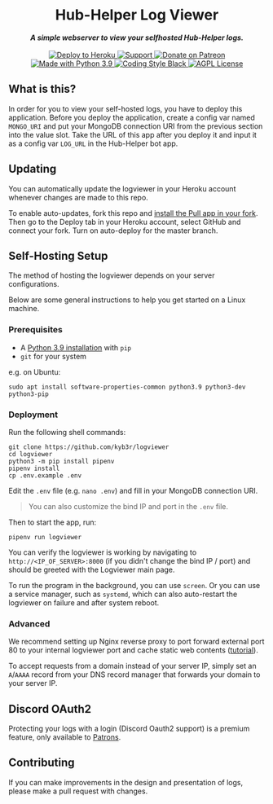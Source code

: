 <div align="center">
    <h1>Hub-Helper Log Viewer</h1>
    <strong><i>A simple webserver to view your selfhosted Hub-Helper logs.</i></strong>
    <br />
    <br />
    <a href="https://heroku.com/deploy?template=https://github.com/kyb3r/logviewer">
      <img src="https://img.shields.io/badge/deploy_to-heroku-997FBC.svg?style=for-the-badge" alt="Deploy to Heroku"/>
    </a>
    <a href="https://discord.gg/etJNHCQ">
      <img src="https://img.shields.io/discord/515071617815019520.svg?label=Discord&logo=Discord&colorB=7289da&style=for-the-badge" alt="Support">
    </a>
    <a href="https://patreon.com/kyber">
      <img src="https://img.shields.io/badge/patreon-donate-orange.svg?style=for-the-badge&logo=Patreon" alt="Donate on Patreon">
    </a>
    <a href="https://www.python.org/downloads/">
      <img src="https://img.shields.io/badge/Made%20With-Python%203.9-blue.svg?style=for-the-badge&logo=Python" alt="Made with Python 3.9">
    </a>
    <a href="https://github.com/psf/black">
      <img src="https://img.shields.io/badge/Code%20Style-Black-black?style=for-the-badge" alt="Coding Style Black">
    </a>
    <a href="https://github.com/kyb3r/logviewer/blob/master/LICENSE">
      <img src="https://img.shields.io/badge/license-agpl-e74c3c.svg?style=for-the-badge" alt="AGPL License">
    </a>
</div>

## What is this?

In order for you to view your self-hosted logs, you have to deploy this application. Before you deploy the application, create a config var named `MONGO_URI` and put your MongoDB connection URI from the previous section into the value slot. Take the URL of this app after you deploy it and input it as a config var `LOG_URL` in the Hub-Helper bot app.

## Updating

You can automatically update the logviewer in your Heroku account whenever changes are made to this repo.

To enable auto-updates, fork this repo and [install the Pull app in your fork](https://github.com/apps/pull). Then go to the Deploy tab in your Heroku account, select GitHub and connect your fork. Turn on auto-deploy for the master branch.

## Self-Hosting Setup

The method of hosting the logviewer depends on your server configurations. 

Below are some general instructions to help you get started on a Linux machine.

### Prerequisites

- A [Python 3.9 installation](https://www.python.org/downloads/) with `pip`
- `git` for your system

e.g. on Ubuntu: 
```shell
sudo apt install software-properties-common python3.9 python3-dev python3-pip
```


### Deployment

Run the following shell commands:
```shell
git clone https://github.com/kyb3r/logviewer
cd logviewer
python3 -m pip install pipenv
pipenv install
cp .env.example .env
```
Edit the `.env` file (e.g. `nano .env`) and fill in your MongoDB connection URI. 

> You can also customize the bind IP and port in the `.env` file.

Then to start the app, run:
```shell
pipenv run logviewer
```

You can verify the logviewer is working by navigating to `http://<IP_OF_SERVER>:8000` (if you didn't change the bind IP / port) and should be greeted with the Logviewer main page.

To run the program in the background, you can use `screen`. Or you can use a service manager, such as `systemd`, which can also auto-restart the logviewer on failure and after system reboot.

### Advanced

We recommend setting up Nginx reverse proxy to port forward external port 80 to your internal logviewer port and cache static web contents ([tutorial](https://www.hostinger.com/tutorials/how-to-set-up-nginx-reverse-proxy/)).

To accept requests from a domain instead of your server IP, simply set an `A`/`AAAA` record from your DNS record manager that forwards your domain to your server IP.

## Discord OAuth2 

Protecting your logs with a login (Discord Oauth2 support) is a premium feature, only available to [Patrons](https://patreon.com/kyber).

## Contributing

If you can make improvements in the design and presentation of logs, please make a pull request with changes.
